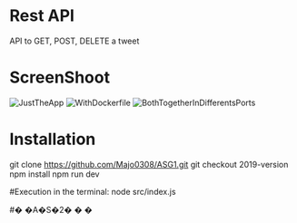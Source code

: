 # Rest API
API to GET, POST, DELETE a tweet

# ScreenShoot
![JustTheApp](https://user-images.githubusercontent.com/94149435/163102359-71de764e-5098-4be4-b532-4b0958c45112.png)
![WithDockerfile](https://user-images.githubusercontent.com/94149435/163102381-9b1dbe4b-3119-491f-989a-745fcc8a53d1.png)
![BothTogetherInDifferentsPorts](https://user-images.githubusercontent.com/94149435/163102387-05f0462e-653b-4365-ab62-12a3db195728.png)

# Installation

git clone https://github.com/Majo0308/ASG1.git
git checkout 2019-version
npm install
npm run dev

#Execution
in the terminal:
node src/index.js


#� �A�S�2�
�
�

